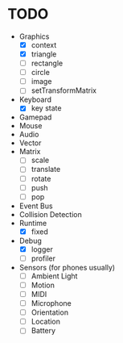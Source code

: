 # TODO

-   Graphics
    -   [x] context
    -   [x] triangle
    -   [ ] rectangle
    -   [ ] circle
    -   [ ] image
    -   [ ] setTransformMatrix
-   Keyboard
    -   [x] key state
-   Gamepad
-   Mouse
-   Audio
-   Vector
-   Matrix
    -   [ ] scale
    -   [ ] translate
    -   [ ] rotate
    -   [ ] push <!-- QUESTION: Where does this belong? -->
    -   [ ] pop
-   Event Bus
-   Collision Detection
-   Runtime
    -   [x] fixed
-   Debug
    -   [x] logger
    -   [ ] profiler
-   Sensors (for phones usually)
    -   [ ] Ambient Light
    -   [ ] Motion
    -   [ ] MIDI
    -   [ ] Microphone
    -   [ ] Orientation
    -   [ ] Location
    -   [ ] Battery
